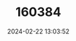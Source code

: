 ---
title: "160384"
category: "Acraea nohara"
draft: false
date: 2024-02-22 13:03:52
languages:
  English: ["Light-red Acraea"]
---